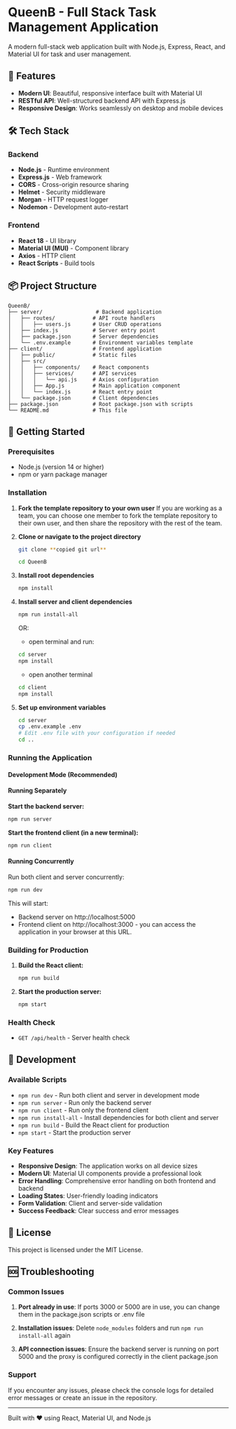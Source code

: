 # QueenB - Full Stack Task Management Application

A modern full-stack web application built with Node.js, Express, React, and Material UI for task and user management.

## 🚀 Features

- **Modern UI**: Beautiful, responsive interface built with Material UI
- **RESTful API**: Well-structured backend API with Express.js
- **Responsive Design**: Works seamlessly on desktop and mobile devices

## 🛠️ Tech Stack

### Backend

- **Node.js** - Runtime environment
- **Express.js** - Web framework
- **CORS** - Cross-origin resource sharing
- **Helmet** - Security middleware
- **Morgan** - HTTP request logger
- **Nodemon** - Development auto-restart

### Frontend

- **React 18** - UI library
- **Material UI (MUI)** - Component library
- **Axios** - HTTP client
- **React Scripts** - Build tools

## 📦 Project Structure

```
QueenB/
├── server/                 # Backend application
│   ├── routes/            # API route handlers
│   │   ├── users.js       # User CRUD operations
│   ├── index.js           # Server entry point
│   ├── package.json       # Server dependencies
│   └── .env.example       # Environment variables template
├── client/                # Frontend application
│   ├── public/            # Static files
│   ├── src/
│   │   ├── components/    # React components
│   │   ├── services/      # API services
│   │   │   └── api.js     # Axios configuration
│   │   ├── App.js         # Main application component
│   │   └── index.js       # React entry point
│   └── package.json       # Client dependencies
├── package.json           # Root package.json with scripts
└── README.md              # This file
```

## 🚀 Getting Started

### Prerequisites

- Node.js (version 14 or higher)
- npm or yarn package manager

### Installation

1. **Fork the template repository to your own user**
If you are working as a team, you can choose one member to fork the template repository to their own user, 
and then share the repository with the rest of the team.


2. **Clone or navigate to the project directory**

   ```bash
   git clone **copied git url**
   ```

   ```bash
   cd QueenB
   ```

2. **Install root dependencies**

   ```bash
   npm install
   ```

3. **Install server and client dependencies**

   ```bash
   npm run install-all
   ```

   OR:

   - open terminal and run:

   ```bash
   cd server
   npm install
   ```

   - open another terminal

   ```bash
   cd client
   npm install
   ```

4. **Set up environment variables**
   ```bash
   cd server
   cp .env.example .env
   # Edit .env file with your configuration if needed
   cd ..
   ```

### Running the Application

#### Development Mode (Recommended)

#### Running Separately

**Start the backend server:**

```bash
npm run server
```

**Start the frontend client (in a new terminal):**

```bash
npm run client
```

#### Running Concurrently

Run both client and server concurrently:

```bash
npm run dev
```

This will start:

- Backend server on http://localhost:5000
- Frontend client on http://localhost:3000 - you can access the application in your browser at this URL.

### Building for Production

1. **Build the React client:**

   ```bash
   npm run build
   ```

2. **Start the production server:**
   ```bash
   npm start
   ```



### Health Check

- `GET /api/health` - Server health check


## 🔧 Development

### Available Scripts

- `npm run dev` - Run both client and server in development mode
- `npm run server` - Run only the backend server
- `npm run client` - Run only the frontend client
- `npm run install-all` - Install dependencies for both client and server
- `npm run build` - Build the React client for production
- `npm start` - Start the production server

### Key Features

- **Responsive Design**: The application works on all device sizes
- **Modern UI**: Material UI components provide a professional look
- **Error Handling**: Comprehensive error handling on both frontend and backend
- **Loading States**: User-friendly loading indicators
- **Form Validation**: Client and server-side validation
- **Success Feedback**: Clear success and error messages


## 📝 License

This project is licensed under the MIT License.

## 🆘 Troubleshooting

### Common Issues

1. **Port already in use**: If ports 3000 or 5000 are in use, you can change them in the package.json scripts or .env file

2. **Installation issues**: Delete `node_modules` folders and run `npm run install-all` again

3. **API connection issues**: Ensure the backend server is running on port 5000 and the proxy is configured correctly in the client package.json

### Support

If you encounter any issues, please check the console logs for detailed error messages or create an issue in the repository.

---

Built with ❤️ using React, Material UI, and Node.js
